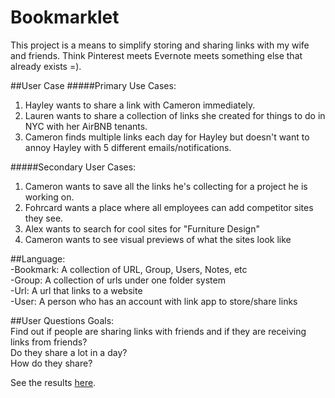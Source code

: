 Bookmarklet
============  
This project is a means to simplify storing and sharing links with my wife and friends.
Think Pinterest meets Evernote meets something else that already exists =).

##User Case
#####Primary Use Cases:  
 1. Hayley wants to share a link with Cameron immediately.
 2. Lauren wants to share a collection of links she created for things to do in NYC with her AirBNB tenants.
 3. Cameron finds multiple links each day for Hayley but doesn't want to annoy Hayley with 5 different emails/notifications.

#####Secondary User Cases:
 1. Cameron wants to save all the links he's collecting for a project he is working on.
 2. Fohrcard wants a place where all employees can add competitor sites they see.
 3. Alex wants to search for cool sites for "Furniture Design"
 4. Cameron wants to see visual previews of what the sites look like


##Language:  
-Bookmark: A collection of URL, Group, Users, Notes, etc  
-Group: A collection of urls under one folder system  
-Url: A url that links to a website  
-User: A person who has an account with link app to store/share links  


##User Questions
Goals:  
Find out if people are sharing links with friends and if they are receiving links from friends?  
Do they share a lot in a day?  
How do they share?  

See the results [here](https://camerobarker.typeform.com/report/wZMt9P/SJdO).
